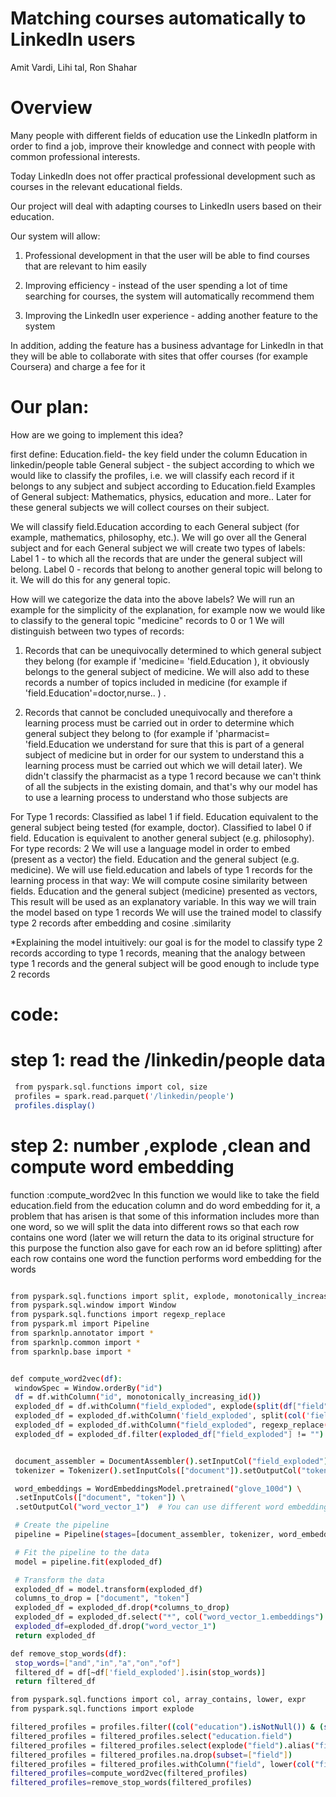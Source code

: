 # Matching courses automatically to LinkedIn users
Amit Vardi, Lihi tal, Ron Shahar

# Overview
Many people with different fields of education use the LinkedIn platform in order to find a job, improve their knowledge and connect with people with common professional interests.

Today LinkedIn does not offer practical professional development such as courses in the relevant educational fields.

Our project will deal with adapting courses to LinkedIn users based on their education.

Our system will allow:
1. Professional development in that the user will be able to find courses that are relevant to him easily

2. Improving efficiency - instead of the user spending a lot of time searching for courses, the system will automatically recommend them

3. Improving the LinkedIn user experience - adding another feature to the system


In addition, adding the feature has a business advantage for LinkedIn in that they will be able to collaborate with sites that offer courses (for example Coursera) and charge a fee for it

# Our plan:
How are we going to implement this idea?

first define:
Education.field- the key field under the column Education in linkedin/people table
General subject - the subject according to which we would like to classify the profiles, i.e. we will classify each record if it belongs to any subject and subject according to Education.field
Examples of General subject:
Mathematics, physics, education and more..
Later for these general subjects we will collect courses on their subject.

We will classify field.Education according to each General subject (for example, mathematics, philosophy, etc.).
We will go over all the General subject and for each General subject we will create two types of labels:
Label 1 - to which all the records that are under the general subject will belong.
Label 0 - records that belong to another general topic will belong to it.
We will do this for any general topic.

How will we categorize the data into the above labels?
We will run an example for the simplicity of the explanation, for example now we would like to classify to the general topic
"medicine" records to 0 or 1
We will distinguish between two types of records:
1. Records that can be unequivocally determined to which general subject they belong
 (for example if 'medicine= 'field.Education ), it obviously belongs to the general subject of medicine.
  We will also add to these records a number of topics included in medicine (for example if 'field.Education'=doctor,nurse.. )
  .

2. Records that cannot be concluded unequivocally and therefore a learning process must be carried out in order to determine which general subject they belong to (for example if 'pharmacist= 'field.Education we understand for sure that this is part of a general subject of medicine but in order for our system to understand this a learning process must be carried out which we will detail later).
We didn't classify the pharmacist as a type 1 record because we can't think of all the subjects in the existing domain, and that's why our model has to use a learning process to understand who those subjects are

For Type 1 records:
Classified as label 1 if field. Education equivalent to the general subject being tested (for example, doctor).
Classified to label 0 if field. Education is equivalent to another general subject (e.g. philosophy).
For type records: 2
We will use a language model in order to embed (present as a vector) the field. Education and the general subject
(e.g. medicine).
We will use field.education and labels of type 1 records for the learning process in that way:
We will compute cosine similarity between fields. Education and the general subject (medicine) presented as vectors,
This result will be used as an explanatory variable. In this way we will train the model based on type 1 records
We will use the trained model to classify type 2 records after embedding and cosine
 .similarity

*Explaining the model intuitively: our goal is for the model to classify type 2 records according to type 1 records, meaning that the analogy between type 1 records and the general subject will be good enough to include type 2 records

# code:

# step 1: read the /linkedin/people data

   ```bash
    from pyspark.sql.functions import col, size
    profiles = spark.read.parquet('/linkedin/people')
    profiles.display()
   ```
# step 2: number ,explode ,clean and compute word embedding 
function
:compute_word2vec
In this function we would like to take the field education.field from the education column and do word embedding for it, a problem that has arisen is that some of this information includes more than one word, so we will split the data into different rows so that each row contains one word (later we will return the data to its original structure for this purpose the function also gave for each row an id before splitting) after each row contains one word the function performs word embedding for the words
   ```bash

from pyspark.sql.functions import split, explode, monotonically_increasing_id, row_number
from pyspark.sql.window import Window
from pyspark.sql.functions import regexp_replace
from pyspark.ml import Pipeline
from sparknlp.annotator import *
from sparknlp.common import *
from sparknlp.base import *


def compute_word2vec(df):
    windowSpec = Window.orderBy("id")
    df = df.withColumn("id", monotonically_increasing_id())
    exploded_df = df.withColumn("field_exploded", explode(split(df["field"], " ")))
    exploded_df = exploded_df.withColumn('field_exploded', split(col('field_exploded'), '/')[0])
    exploded_df = exploded_df.withColumn("field_exploded", regexp_replace(col("field_exploded"), "[^a-zA-Z]", ""))
    exploded_df = exploded_df.filter(exploded_df["field_exploded"] != "")


    document_assembler = DocumentAssembler().setInputCol("field_exploded").setOutputCol("document")
    tokenizer = Tokenizer().setInputCols(["document"]).setOutputCol("token")

    word_embeddings = WordEmbeddingsModel.pretrained("glove_100d") \
    .setInputCols(["document", "token"]) \
    .setOutputCol("word_vector_1")  # You can use different word embeddings models here

    # Create the pipeline
    pipeline = Pipeline(stages=[document_assembler, tokenizer, word_embeddings])

    # Fit the pipeline to the data
    model = pipeline.fit(exploded_df)

    # Transform the data
    exploded_df = model.transform(exploded_df)
    columns_to_drop = ["document", "token"]
    exploded_df = exploded_df.drop(*columns_to_drop)
    exploded_df = exploded_df.select("*", col("word_vector_1.embeddings").alias("word_vector"))
    exploded_df=exploded_df.drop("word_vector_1")
    return exploded_df

def remove_stop_words(df):
    stop_words=["and","in","a","on","of"]
    filtered_df = df[~df['field_exploded'].isin(stop_words)]
    return filtered_df

from pyspark.sql.functions import col, array_contains, lower, expr
from pyspark.sql.functions import explode

filtered_profiles = profiles.filter((col("education").isNotNull()) & (size(col("education")) > 0))
filtered_profiles = filtered_profiles.select("education.field")
filtered_profiles = filtered_profiles.select(explode("field").alias("field"))
filtered_profiles = filtered_profiles.na.drop(subset=["field"])
filtered_profiles = filtered_profiles.withColumn("field", lower(col("field")))
filtered_profiles=compute_word2vec(filtered_profiles)
filtered_profiles=remove_stop_words(filtered_profiles)


   ```


